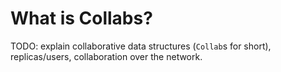 # What is Collabs?

TODO: explain collaborative data structures (`Collab`s for short), replicas/users, collaboration over the network.
